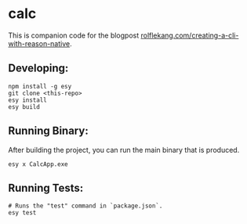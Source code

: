 # calc

This is companion code for the blogpost [rolflekang.com/creating-a-cli-with-reason-native](https://rolflekang.com/creating-a-cli-with-reason-native).

## Developing:

```
npm install -g esy
git clone <this-repo>
esy install
esy build
```

## Running Binary:

After building the project, you can run the main binary that is produced.

```
esy x CalcApp.exe 
```

## Running Tests:

```
# Runs the "test" command in `package.json`.
esy test
```
